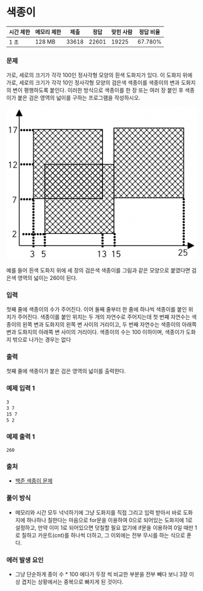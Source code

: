 # 색종이

|시간 제한|	메모리 제한|	제출|	정답|	맞힌 사람|	정답 비율|
|---|---|---|---|---|---|
|1 초|	128 MB|	33618|	22601|	19225|	67.780%|

### 문제

가로, 세로의 크기가 각각 100인 정사각형 모양의 흰색 도화지가 있다. 이 도화지 위에 가로, 세로의 크기가 각각 10인 정사각형 모양의 검은색 색종이를 
색종이의 변과 도화지의 변이 평행하도록 붙인다. 이러한 방식으로 색종이를 한 장 또는 여러 장 붙인 후 색종이가 붙은 검은 영역의 넓이를 구하는 
프로그램을 작성하시오.

<img src="./도화지_사진.png">

예를 들어 흰색 도화지 위에 세 장의 검은색 색종이를 그림과 같은 모양으로 붙였다면 검은색 영역의 넓이는 260이 된다.

### 입력

첫째 줄에 색종이의 수가 주어진다. 이어 둘째 줄부터 한 줄에 하나씩 색종이를 붙인 위치가 주어진다. 색종이를 붙인 위치는 두 개의 자연수로 주어지는데 첫 번째 자연수는 색종이의 왼쪽 변과 도화지의 왼쪽 변 사이의 거리이고, 두 번째 자연수는 색종이의 아래쪽 변과 도화지의 아래쪽 변 사이의 거리이다. 색종이의 수는 100 이하이며, 색종이가 도화지 밖으로 나가는 경우는 없다

### 출력

첫째 줄에 색종이가 붙은 검은 영역의 넓이를 출력한다.

### 예제 입력 1 

```
3
3 7
15 7
5 2
```

### 예제 출력 1 

```
260
```

### 출처

 - [백준 색종이 문제](https://www.acmicpc.net/problem/2563)

### 풀이 방식

- 메모리와 시간 모두 넉넉하기에 그냥 도화지를 직접 그리고 입력 받아서 바로 도화지에 하나하나 칠한다는 마음으로 for문을 이용하여 0으로 되어있는 도화지에 1로 설정하고, 만약 이미 1로 되어있으면 덧칠할 필요 없기에 if문을 이용하여 0일 때만 1로 칠하고 카운트(cnt)를 하나씩 더하고, 그 이외에는 전부 무시를 하는 식으로 푼다.

### 에러 발생 요인 

- 그냥 단순하게 종이 수 * 100 에다가 두장 씩 비교한 부분을 전부 빼다 보니 3장 이상 겹치는 상황에서는 중복으로 빠지게 된 것이다.

